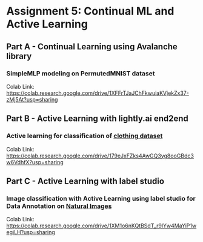 # Assignment 5: Continual ML and Active Learning

## Part A - Continual Learning using Avalanche library
### SimpleMLP modeling on PermutedMNIST dataset
 Colab Link: https://colab.research.google.com/drive/1XFFrTJaJChFkwuiaKVjekZx37-zMj5At?usp=sharing


## Part B - Active Learning with lightly.ai end2end
###  Active learning for classification of [clothing dataset](https://github.com/alexeygrigorev/clothing-dataset-small)
Colab Link: https://colab.research.google.com/drive/179eJxFZks4AwGQ3yg8ooGBdc3w6VdhfX?usp=sharing

## Part C - Active Learning with label studio
### Image classification with Active Learning using label studio for Data Annotation on [Natural Images](https://www.kaggle.com/datasets/prasunroy/natural-images?resource=download)
Colab Link: https://colab.research.google.com/drive/1XM1o6nKQtBSdT_r9lYw4MaYiP1wegiLH?usp=sharing
